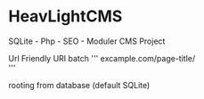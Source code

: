 HeavLightCMS
============

SQLite - Php - SEO - Moduler CMS Project

Url Friendly URI batch
'''
excample.com/page-title/  
'''

rooting from database (default SQLite)
